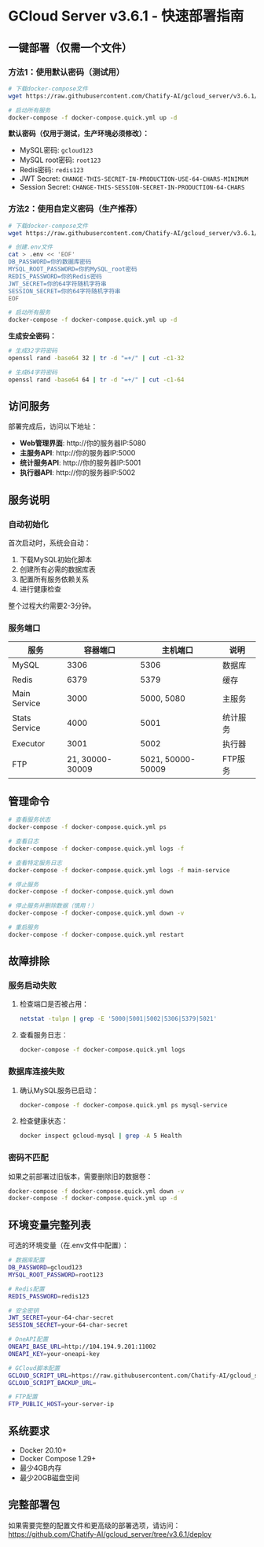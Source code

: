 # GCloud Server v3.6.1 - 快速部署指南

## 一键部署（仅需一个文件）

### 方法1：使用默认密码（测试用）

```bash
# 下载docker-compose文件
wget https://raw.githubusercontent.com/Chatify-AI/gcloud_server/v3.6.1/docker-compose.quick.yml

# 启动所有服务
docker-compose -f docker-compose.quick.yml up -d
```

**默认密码（仅用于测试，生产环境必须修改）：**
- MySQL密码: `gcloud123`
- MySQL root密码: `root123`
- Redis密码: `redis123`
- JWT Secret: `CHANGE-THIS-SECRET-IN-PRODUCTION-USE-64-CHARS-MINIMUM`
- Session Secret: `CHANGE-THIS-SESSION-SECRET-IN-PRODUCTION-64-CHARS`

### 方法2：使用自定义密码（生产推荐）

```bash
# 下载docker-compose文件
wget https://raw.githubusercontent.com/Chatify-AI/gcloud_server/v3.6.1/docker-compose.quick.yml

# 创建.env文件
cat > .env << 'EOF'
DB_PASSWORD=你的数据库密码
MYSQL_ROOT_PASSWORD=你的MySQL_root密码
REDIS_PASSWORD=你的Redis密码
JWT_SECRET=你的64字符随机字符串
SESSION_SECRET=你的64字符随机字符串
EOF

# 启动所有服务
docker-compose -f docker-compose.quick.yml up -d
```

**生成安全密码：**
```bash
# 生成32字符密码
openssl rand -base64 32 | tr -d "=+/" | cut -c1-32

# 生成64字符密码
openssl rand -base64 64 | tr -d "=+/" | cut -c1-64
```

## 访问服务

部署完成后，访问以下地址：

- **Web管理界面**: http://你的服务器IP:5080
- **主服务API**: http://你的服务器IP:5000
- **统计服务API**: http://你的服务器IP:5001
- **执行器API**: http://你的服务器IP:5002

## 服务说明

### 自动初始化

首次启动时，系统会自动：
1. 下载MySQL初始化脚本
2. 创建所有必需的数据库表
3. 配置所有服务依赖关系
4. 进行健康检查

整个过程大约需要2-3分钟。

### 服务端口

| 服务 | 容器端口 | 主机端口 | 说明 |
|-----|---------|---------|------|
| MySQL | 3306 | 5306 | 数据库 |
| Redis | 6379 | 5379 | 缓存 |
| Main Service | 3000 | 5000, 5080 | 主服务 |
| Stats Service | 4000 | 5001 | 统计服务 |
| Executor | 3001 | 5002 | 执行器 |
| FTP | 21, 30000-30009 | 5021, 50000-50009 | FTP服务 |

## 管理命令

```bash
# 查看服务状态
docker-compose -f docker-compose.quick.yml ps

# 查看日志
docker-compose -f docker-compose.quick.yml logs -f

# 查看特定服务日志
docker-compose -f docker-compose.quick.yml logs -f main-service

# 停止服务
docker-compose -f docker-compose.quick.yml down

# 停止服务并删除数据（慎用！）
docker-compose -f docker-compose.quick.yml down -v

# 重启服务
docker-compose -f docker-compose.quick.yml restart
```

## 故障排除

### 服务启动失败

1. 检查端口是否被占用：
   ```bash
   netstat -tulpn | grep -E '5000|5001|5002|5306|5379|5021'
   ```

2. 查看服务日志：
   ```bash
   docker-compose -f docker-compose.quick.yml logs
   ```

### 数据库连接失败

1. 确认MySQL服务已启动：
   ```bash
   docker-compose -f docker-compose.quick.yml ps mysql-service
   ```

2. 检查健康状态：
   ```bash
   docker inspect gcloud-mysql | grep -A 5 Health
   ```

### 密码不匹配

如果之前部署过旧版本，需要删除旧的数据卷：
```bash
docker-compose -f docker-compose.quick.yml down -v
docker-compose -f docker-compose.quick.yml up -d
```

## 环境变量完整列表

可选的环境变量（在.env文件中配置）：

```bash
# 数据库配置
DB_PASSWORD=gcloud123
MYSQL_ROOT_PASSWORD=root123

# Redis配置
REDIS_PASSWORD=redis123

# 安全密钥
JWT_SECRET=your-64-char-secret
SESSION_SECRET=your-64-char-secret

# OneAPI配置
ONEAPI_BASE_URL=http://104.194.9.201:11002
ONEAPI_KEY=your-oneapi-key

# GCloud脚本配置
GCLOUD_SCRIPT_URL=https://raw.githubusercontent.com/Chatify-AI/gcloud_server/main/scripts/gcp-put.sh
GCLOUD_SCRIPT_BACKUP_URL=

# FTP配置
FTP_PUBLIC_HOST=your-server-ip
```

## 系统要求

- Docker 20.10+
- Docker Compose 1.29+
- 最少4GB内存
- 最少20GB磁盘空间

## 完整部署包

如果需要完整的配置文件和更高级的部署选项，请访问：
https://github.com/Chatify-AI/gcloud_server/tree/v3.6.1/deploy
